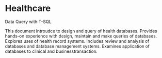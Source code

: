 # Healthcare
Data Query with T-SQL

This document introudce to design and query of health databases. Provides hands-on experience with design, maintain and make queries of databases. Explores uses of health record systems. Includes review and analysis of databases and database management systems. Examines application of databases to clinical and businesstransaction.
